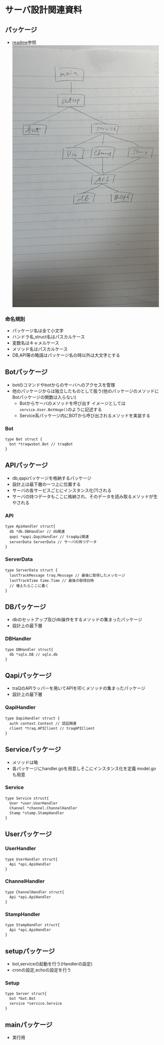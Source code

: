 # サーバ設計関連資料

## パッケージ
- [readme](../README.md)参照
![](../IMG_7693.jpeg)

### 命名規則
- パッケージ名は全て小文字
- ハンドラ名,struct名はパスカルケース
- 変数名はキャメルケース
- メソッド名はパスカルケース
- DB,API等の略語はパッケージ名の時以外は大文字とする

## Botパッケージ
- botのコマンドやbotからのサーバへのアクセスを管理
- 他のパッケージからは独立したものとして扱う(他のパッケージのメソッドにBotパッケージの関数は入らない)
  - Botからサーバのメソッドを呼び出す イメージとしては`service.User.BotHoge()`のように記述する
  - Service系パッケージ内にBOTから呼び出されるメソッドを実装する

### Bot
```
type Bot struct {
  bot *traqwsbot.Bot // traqBot
}
```

## APIパッケージ
- db,qapiパッケージを格納するパッケージ
- 設計上は最下層の一つ上に位置する
- サーバの各サービスごとにインスタンス化(?)される
- サーバの持つデータもここに格納され、そのデータを読み取るメソッドが生やされる

### API
```
type ApiHandler struct{
  db *db.DBHandler // db関連
  qapi *qapi.QapiHandler // traqApi関連
  serverData ServerData // サーバの持つデータ
}
```

### ServerData
```
type ServerData struct {
  lastTrackMessage traq.Message // 最後に取得したメッセージ
  lastTrackTime time.Time // 最後の取得日時
  // 増えたらここに書く
}
```

## DBパッケージ
- dbのセットアップ及びdb操作をするメソッドの集まったパッケージ
- 設計上の最下層

### DBHandler
```
type DBHandler struct{
  db *sqlx.DB // sqlx.db
}
```

## Qapiパッケージ
- traQのAPIラッパーを用いてAPIを叩くメソッドの集まったパッケージ
- 設計上の最下層

### QapiHandler
```
type QapiHandler struct {
  auth context.Context // 認証関連
  client *traq.APIClient // traqAPIClient
}
```



## Serviceパッケージ
- メソッドは略
- 各パッケージにhandler.goを用意しそこにインスタンス化を定義 model.goも用意

### Service
```
type Service struct{
  User *user.UserHandler
  Channel *channel.ChannelHandler
  Stamp *stamp.StampHandler
}
```
## Userパッケージ

### UserHandler
```
type UserHandler struct{
  Api *api.ApiHandler
}
```

### ChannelHandler
```
type ChannelHandler struct{
  Api *api.ApiHandler
}
```

### StampHandler
```
type StampHandler struct{
  Api *api.ApiHandler
}
```

## setupパッケージ
- bot,serviceの起動を行う(Handlerの設定)
- cronの設定,echoの設定を行う

### Setup
```
type Server struct{
  bot *bot.Bot
  service *service.Service
}
```

## mainパッケージ
- 実行用


